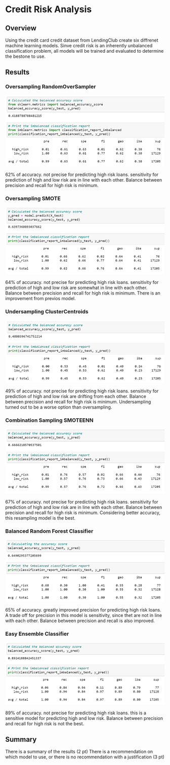# Credit Risk Analysis

## Overview 
Using the credit card credit dataset from LendingClub create six diffrenet machine learning models. Sinve credit risk is an inherently unbalanced classification problem, all models will be trained and evaluated to determine the bestone to use.

## Results

### Oversampling RandomOverSampler
<img src="https://github.com/luisnewmanh/Credit_Risk_Analysis/blob/main/Resources/randomoversampling.PNG">

62% of accuracy. not precise for predicting high risk loans.  sensitivity for prediction of high and low risk are in line with each other. Balance between precision and recall for high risk is minimum.

### Oversampling SMOTE
<img src="https://github.com/luisnewmanh/Credit_Risk_Analysis/blob/main/Resources/smoteoversampling.PNG">

64% of accuracy. not precise for predicting high risk loans.  sensitivity for prediction of high and low risk are somewhat in line with each other. Balance between precision and recall for high risk is minimum. There is an improvement from previos model.

### Undersampling ClusterCentroids
<img src="https://github.com/luisnewmanh/Credit_Risk_Analysis/blob/main/Resources/clusterundersampling.PNG">

49% of accuracy. not precise for predicting high risk loans.  sensitivity for prediction of high and low risk are drifting from each other. Balance between precision and recall for high risk is minimum. Undersampling turned out to be a worse option than oversampling.

### Combination Sampling SMOTEENN
<img src="https://github.com/luisnewmanh/Credit_Risk_Analysis/blob/main/Resources/combinationsampling.PNG">

67% of accuracy. not precise for predicting high risk loans.  sensitivity for prediction of high and low risk are in line with each other. Balance between precision and recall for high risk is minimum. Considering better accuracy, this resampling model is the best.

### Balanced Random Forest Classifier
<img src="https://github.com/luisnewmanh/Credit_Risk_Analysis/blob/main/Resources/randomforest.PNG">

65% of accuracy. greatly improved precision for predicting high risk loans. A trade off for precision  in this model is sensitivity, since thet are not in line with each other. Balance between precision and recall is also improved.

### Easy Ensemble Classifier
<img src="https://github.com/luisnewmanh/Credit_Risk_Analysis/blob/main/Resources/easyensamble.PNG">

89% of accuracy. not precise for predicting high risk loans.  this is a sensitive model for predicting high and low risk. Balance between precision and recall for high risk is not the best.

## Summary
There is a summary of the results (2 pt)
There is a recommendation on which model to use, or there is no recommendation with a justification (3 pt)
